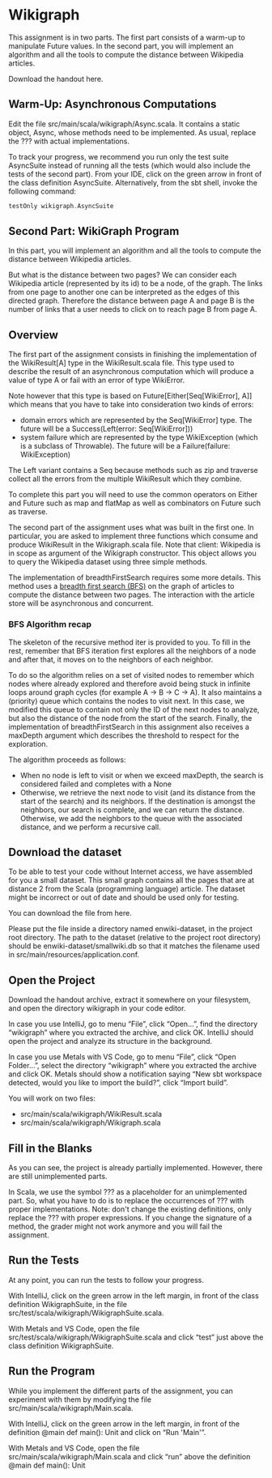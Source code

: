 # Wikigraph

This assignment is in two parts. The first part consists of a warm-up to manipulate Future values. In the second part, you will implement an algorithm and all the tools to compute the distance between Wikipedia articles.

Download the handout here.

## Warm-Up: Asynchronous Computations

Edit the file src/main/scala/wikigraph/Async.scala. It contains a static object, Async, whose methods need to be implemented. As usual, replace the ??? with actual implementations.

To track your progress, we recommend you run only the test suite AsyncSuite instead of running all the tests (which would also include the tests of the second part). From your IDE, click on the green arrow in front of the class definition AsyncSuite. Alternatively, from the sbt shell, invoke the following command:

```scala
testOnly wikigraph.AsyncSuite
```

## Second Part: WikiGraph Program

In this part, you will implement an algorithm and all the tools to compute the distance between Wikipedia articles.

But what is the distance between two pages? We can consider each Wikipedia article (represented by its id) to be a node, of the graph. The links from one page to another one can be interpreted as the edges of this directed graph. Therefore the distance between page A and page B is the number of links that a user needs to click on to reach page B from page A.

## Overview

The first part of the assignment consists in finishing the implementation of the WikiResult[A] type in the WikiResult.scala file. This type used to describe the result of an asynchronous computation which will produce a value of type A or fail with an error of type WikiError.

Note however that this type is based on Future[Either[Seq[WikiError], A]] which means that you have to take into consideration two kinds of errors:

- domain errors which are represented by the Seq[WikiError] type. The future will be a Success(Left(error: Seq[WikiError]))
- system failure which are represented by the type WikiException (which is a subclass of Throwable). The future will be a Failure(failure: WikiException)

The Left variant contains a Seq because methods such as zip and traverse collect all the errors from the multiple WikiResult which they combine.

To complete this part you will need to use the common operators on Either and Future such as map and flatMap as well as combinators on Future such as traverse.

The second part of the assignment uses what was built in the first one. In particular, you are asked to implement three functions which consume and produce WikiResult in the Wikigraph.scala file. Note that client: Wikipedia is in scope as argument of the Wikigraph constructor. This object allows you to query the Wikipedia dataset using three simple methods.

The implementation of breadthFirstSearch requires some more details. This method uses a [breadth first search (BFS)](https://en.wikipedia.org/wiki/Breadth-first_search) on the graph of articles to compute the distance between two pages. The interaction with the article store will be asynchronous and concurrent.

### BFS Algorithm recap

The skeleton of the recursive method iter is provided to you. To fill in the rest, remember that BFS iteration first explores all the neighbors of a node and after that, it moves on to the neighbors of each neighbor.

To do so the algorithm relies on a set of visited nodes to remember which nodes where already explored and therefore avoid being stuck in infinite loops around graph cycles (for example A -> B -> C -> A). It also maintains a (priority) queue which contains the nodes to visit next. In this case, we modified this queue to contain not only the ID of the next nodes to analyze, but also the distance of the node from the start of the search. Finally, the implementation of breadthFirstSearch in this assignment also receives a maxDepth argument which describes the threshold to respect for the exploration.

The algorithm proceeds as follows:

- When no node is left to visit or when we exceed maxDepth, the search is considered failed and completes with a None
- Otherwise, we retrieve the next node to visit (and its distance from the start of the search) and its neighbors. If the destination is amongst the neighbors, our search is complete, and we can return the distance. Otherwise, we add the neighbors to the queue with the associated distance, and we perform a recursive call.

## Download the dataset

To be able to test your code without Internet access, we have assembled for you a small dataset. This small graph contains all the pages that are at distance 2 from the Scala (programming language) article. The dataset might be incorrect or out of date and should be used only for testing.

You can download the file from here.

Please put the file inside a directory named enwiki-dataset, in the project root directory. The path to the dataset (relative to the project root directory) should be enwiki-dataset/smallwiki.db so that it matches the filename used in src/main/resources/application.conf.

## Open the Project

Download the handout archive, extract it somewhere on your filesystem, and open the directory wikigraph in your code editor.

In case you use IntelliJ, go to menu “File”, click “Open…”, find the directory “wikigraph” where you extracted the archive, and click OK. IntelliJ should open the project and analyze its structure in the background.

In case you use Metals with VS Code, go to menu “File”, click “Open Folder…”, select the directory “wikigraph” where you extracted the archive and click OK. Metals should show a notification saying “New sbt workspace detected, would you like to import the build?”, click “Import build”.

You will work on two files:

- src/main/scala/wikigraph/WikiResult.scala
- src/main/scala/wikigraph/Wikigraph.scala

## Fill in the Blanks

As you can see, the project is already partially implemented. However, there are still unimplemented parts.

In Scala, we use the symbol ??? as a placeholder for an unimplemented part. So, what you have to do is to replace the occurrences of ??? with proper implementations. Note: don't change the existing definitions, only replace the ??? with proper expressions. If you change the signature of a method, the grader might not work anymore and you will fail the assignment.

## Run the Tests

At any point, you can run the tests to follow your progress.

With IntelliJ, click on the green arrow in the left margin, in front of the class definition WikigraphSuite, in the file src/test/scala/wikigraph/WikigraphSuite.scala.

With Metals and VS Code, open the file src/test/scala/wikigraph/WikigraphSuite.scala and click “test” just above the class definition WikigraphSuite.

## Run the Program

While you implement the different parts of the assignment, you can experiment with them by modifying the file src/main/scala/wikigraph/Main.scala.

With IntelliJ, click on the green arrow in the left margin, in front of the definition @main def main(): Unit and click on “Run 'Main'”.

With Metals and VS Code, open the file src/main/scala/wikigraph/Main.scala and click “run” above the definition @main def main(): Unit
